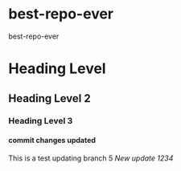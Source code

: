 # best-repo-ever
best-repo-ever
<h1>Heading Level</h1>
<h2>Heading Level 2</h2>
<h3>Heading Level 3</h3>
<h4>commit changes updated</h4>
This is a test updating branch 5
<em>New update 1234</em>

